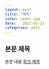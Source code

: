 ```yaml
---
layout: post
title: "제목"
cover: cover.jpg
date:   2022-03-23
categories: post
---
```


## 본문 제목

본문 내용
[링크 제목](http://www.naver.com)

